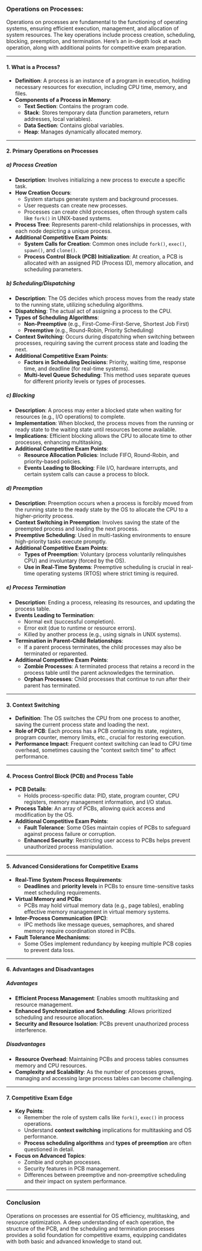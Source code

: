 ### Operations on Processes: 

Operations on processes are fundamental to the functioning of operating systems, ensuring efficient execution, management, and allocation of system resources. The key operations include process creation, scheduling, blocking, preemption, and termination. Here’s an in-depth look at each operation, along with additional points for competitive exam preparation.

---

#### 1. **What is a Process?**
   - **Definition**: A process is an instance of a program in execution, holding necessary resources for execution, including CPU time, memory, and files.
   - **Components of a Process in Memory**:
     - **Text Section**: Contains the program code.
     - **Stack**: Stores temporary data (function parameters, return addresses, local variables).
     - **Data Section**: Contains global variables.
     - **Heap**: Manages dynamically allocated memory.

---

#### 2. **Primary Operations on Processes**

##### a) **Process Creation**
   - **Description**: Involves initializing a new process to execute a specific task.
   - **How Creation Occurs**:
     - System startups generate system and background processes.
     - User requests can create new processes.
     - Processes can create child processes, often through system calls like `fork()` in UNIX-based systems.
   - **Process Tree**: Represents parent-child relationships in processes, with each node depicting a unique process.
   - **Additional Competitive Exam Points**:
     - **System Calls for Creation**: Common ones include `fork()`, `exec()`, `spawn()`, and `clone()`.
     - **Process Control Block (PCB) Initialization**: At creation, a PCB is allocated with an assigned PID (Process ID), memory allocation, and scheduling parameters.

##### b) **Scheduling/Dispatching**
   - **Description**: The OS decides which process moves from the ready state to the running state, utilizing scheduling algorithms.
   - **Dispatching**: The actual act of assigning a process to the CPU.
   - **Types of Scheduling Algorithms**:
     - **Non-Preemptive** (e.g., First-Come-First-Serve, Shortest Job First)
     - **Preemptive** (e.g., Round-Robin, Priority Scheduling)
   - **Context Switching**: Occurs during dispatching when switching between processes, requiring saving the current process state and loading the next.
   - **Additional Competitive Exam Points**:
     - **Factors in Scheduling Decisions**: Priority, waiting time, response time, and deadline (for real-time systems).
     - **Multi-level Queue Scheduling**: This method uses separate queues for different priority levels or types of processes.

##### c) **Blocking**
   - **Description**: A process may enter a blocked state when waiting for resources (e.g., I/O operations) to complete.
   - **Implementation**: When blocked, the process moves from the running or ready state to the waiting state until resources become available.
   - **Implications**: Efficient blocking allows the CPU to allocate time to other processes, enhancing multitasking.
   - **Additional Competitive Exam Points**:
     - **Resource Allocation Policies**: Include FIFO, Round-Robin, and priority-based policies.
     - **Events Leading to Blocking**: File I/O, hardware interrupts, and certain system calls can cause a process to block.

##### d) **Preemption**
   - **Description**: Preemption occurs when a process is forcibly moved from the running state to the ready state by the OS to allocate the CPU to a higher-priority process.
   - **Context Switching in Preemption**: Involves saving the state of the preempted process and loading the next process.
   - **Preemptive Scheduling**: Used in multi-tasking environments to ensure high-priority tasks execute promptly.
   - **Additional Competitive Exam Points**:
     - **Types of Preemption**: Voluntary (process voluntarily relinquishes CPU) and involuntary (forced by the OS).
     - **Use in Real-Time Systems**: Preemptive scheduling is crucial in real-time operating systems (RTOS) where strict timing is required.

##### e) **Process Termination**
   - **Description**: Ending a process, releasing its resources, and updating the process table.
   - **Events Leading to Termination**:
     - Normal exit (successful completion).
     - Error exit (due to runtime or resource errors).
     - Killed by another process (e.g., using signals in UNIX systems).
   - **Termination in Parent-Child Relationships**:
     - If a parent process terminates, the child processes may also be terminated or reparented.
   - **Additional Competitive Exam Points**:
     - **Zombie Processes**: A terminated process that retains a record in the process table until the parent acknowledges the termination.
     - **Orphan Processes**: Child processes that continue to run after their parent has terminated.

---

#### 3. **Context Switching**
   - **Definition**: The OS switches the CPU from one process to another, saving the current process state and loading the next.
   - **Role of PCB**: Each process has a PCB containing its state, registers, program counter, memory limits, etc., crucial for restoring execution.
   - **Performance Impact**: Frequent context switching can lead to CPU time overhead, sometimes causing the "context switch time" to affect performance.

---

#### 4. **Process Control Block (PCB) and Process Table**
   - **PCB Details**:
     - Holds process-specific data: PID, state, program counter, CPU registers, memory management information, and I/O status.
   - **Process Table**: An array of PCBs, allowing quick access and modification by the OS.
   - **Additional Competitive Exam Points**:
     - **Fault Tolerance**: Some OSes maintain copies of PCBs to safeguard against process failure or corruption.
     - **Enhanced Security**: Restricting user access to PCBs helps prevent unauthorized process manipulation.

---

#### 5. **Advanced Considerations for Competitive Exams**
   - **Real-Time System Process Requirements**:
     - **Deadlines** and **priority levels** in PCBs to ensure time-sensitive tasks meet scheduling requirements.
   - **Virtual Memory and PCBs**:
     - PCBs may hold virtual memory data (e.g., page tables), enabling effective memory management in virtual memory systems.
   - **Inter-Process Communication (IPC)**:
     - IPC methods like message queues, semaphores, and shared memory require coordination stored in PCBs.
   - **Fault Tolerance Mechanisms**:
     - Some OSes implement redundancy by keeping multiple PCB copies to prevent data loss.

---

#### 6. **Advantages and Disadvantages**

##### Advantages
   - **Efficient Process Management**: Enables smooth multitasking and resource management.
   - **Enhanced Synchronization and Scheduling**: Allows prioritized scheduling and resource allocation.
   - **Security and Resource Isolation**: PCBs prevent unauthorized process interference.

##### Disadvantages
   - **Resource Overhead**: Maintaining PCBs and process tables consumes memory and CPU resources.
   - **Complexity and Scalability**: As the number of processes grows, managing and accessing large process tables can become challenging.

---

#### 7. **Competitive Exam Edge**
   - **Key Points**:
     - Remember the role of system calls like `fork()`, `exec()` in process operations.
     - Understand **context switching** implications for multitasking and OS performance.
     - **Process scheduling algorithms** and **types of preemption** are often questioned in detail.
   - **Focus on Advanced Topics**:
     - Zombie and orphan processes.
     - Security features in PCB management.
     - Differences between preemptive and non-preemptive scheduling and their impact on system performance.

---

### Conclusion
Operations on processes are essential for OS efficiency, multitasking, and resource optimization. A deep understanding of each operation, the structure of the PCB, and the scheduling and termination processes provides a solid foundation for competitive exams, equipping candidates with both basic and advanced knowledge to stand out.
